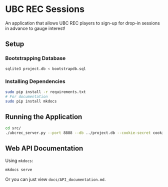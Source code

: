 # UBC REC Sessions

An application that allows UBC REC players to sign-up for drop-in sessions in
 advance to gauge interest!

## Setup

### Bootstrapping Database

```bash
sqlite3 project.db < bootstrapdb.sql
```

### Installing Dependencies

```bash
sudo pip install -r requirements.txt
# For documentation
sudo pip install mkdocs
```


## Running the Application

```bash
cd src/
./ubcrec_server.py --port 8888 --db ../project.db --cookie-secret cookies
```


## Web API Documentation

Using `mkdocs`:

```bash
mkdocs serve
```

Or you can just view `docs/API_documentation.md`.
